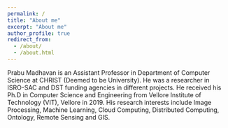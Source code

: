 ```yaml
---
permalink: /
title: "About me"
excerpt: "About me"
author_profile: true
redirect_from: 
  - /about/
  - /about.html
---
```


Prabu Madhavan is an Assistant Professor in
Department of Computer Science at CHRIST
(Deemed to be University). He was a
researcher in ISRO-SAC and DST funding
agencies in different projects. He received his
Ph.D in Computer Science and Engineering
from Vellore Institute of Technology (VIT),
Vellore in 2019. His research interests include
Image Processing, Machine Learning, Cloud
Computing, Distributed Computing, Ontology,
Remote Sensing and GIS.

